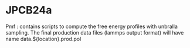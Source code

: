 # JPCB24a

Pmf : contains scripts to compute the free energy profiles with unbralla sampling. The final production data files (lammps output format) will have name data.${location}.prod.pol
